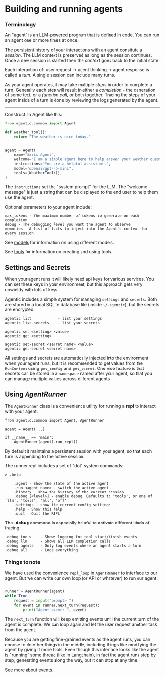# Building and running agents

### Terminology

An "agent" is an LLM-powered program that is defined in code. You can run an agent one or
more times at once.

The persistent history of your interactions with an agent consitute a _session_. The LLM
context is preserved as long as the session continues. Once a new session is started then
the _context_ goes back to the initial state.

Each interaction of: user request -> agent thinking -> agent response is called a _turn_.
A single session can include many turns. 

As your agent operates, it may take multiple _steps_ in order to complete a turn. Generally
each step will result in either a _completion_ - the generation of some text, or a _function call_,
or both together. Tracing the steps of your agent inside of a turn is done by reviewing the logs
generated by the agent.

--------------

Construct an Agent like this:

```python
from agentic.common import Agent

def weather_tool():
    return "The weather is nice today."


agent = Agent(
    name="Basic Agent",
    welcome="I am a simple agent here to help answer your weather questions.",
    instructions="You are a helpful assistant.",
    model="openai/gpt-4o-mini",
    tools=[WeatherTool()],
)
```

The `instructions` set the "system prompt" for the LLM. The "welcome message" is just a string
that can be displayed to the end user to help them use the agent.

Optional parameters to your agent include:

    max_tokens - The maximum number of tokens to generate on each completion
    debug - The debugging level you want the agent to observe
    memories - A list of facts to inject into the Agent's context for every session

See [models](./Models.md) for information on using different models. 

See [tools](./Tools.md) for information on creating and using tools.

## Settings and Secrets

When your agent runs it will likely need api keys for various services. You can set these
keys in your environment, but this approach gets very unwieldy with lots of keys.

Agentic includes a simple system for managing `settings` and `secrets`. Both are stored
in a local SQLite database file (inside `~/.agentic`), but the secrets are encrypted.

    agentic list            - list your settings
    agentic list-secrets    - list your secrets

    agentic set <setting> <value> 
    agentic get <setting>        
    
    agentic set-secret <secret name> <value>
    agentic get-secret <secret name>

All settings and secrets are automatically injected into the environment when your agent runs,
but it is recommended to get values from the `RunContext` using `get_config` and `get_secret`.
One nice feature is that secrets can be stored in a `namespace` named after your agent, so
that you can manage multiple values across different agents.

## Using _AgentRunner_

The `AgentRunner` class is a convenience utility for running a **repl** to interact with your
agent:

```
from agentic.common import Agent, AgentRunner

agent = Agent(...)

if __name__ == 'main':
    AgentRunner(agent).run_repl()
```

By default it maintains a persistent session with your agent, so that each turn is appending
to the active session. 

The runner repl includes a set of "dot" system commands:

```
> .help

    .agent - Show the state of the active agent
    .run <agent name> - switch the active agent
    .history - show the history of the current session
    .debug [<level>] - enable debug. Defaults to 'tools', or one of 'llm', 'tools', 'all', 'off'
    .settings - show the current config settings
    .help - Show this help
    .quit - Quit the REPL
```

The **.debug** command is especially helpful to activate different kinds of tracing:

    .debug tools    - Shows logging for tool start/finish events
    .debug llm      - Shows all LLM completion calls
    .debug agents   - Only log events where an agent starts a turn
    .debug all      - Logs everything


### Things to note

We have used the convenience `repl_loop` in `AgentRunner` to interface to our agent.
But we can write our own loop (or API or whatever) to run our agent:

```python

runner = AgentRunner(agent)
while True:
    request = input("prompt> ")
    for event in runner.next_turn(request):
        print("Agent event: ", event)
```

The `next_turn` function will keep emitting events until the current turn of the agent is
complete. We can loop again and let the user request another task from the agent.

Because you are getting fine-grained events as the agent runs, you can
choose to do other things in the middle, including things like modifying the agent
by giving it more tools. Even though this interface looks like the agent is
"running" some thread (like in Langchain), in fact the agent runs step by step, generating
events along the way, but it can stop at any time.

See more about [events](./Events.md).

